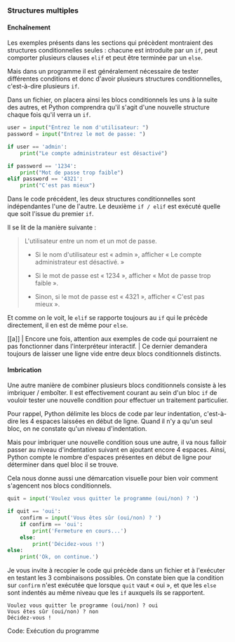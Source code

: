 ### Structures multiples

#### Enchaînement

Les exemples présents dans les sections qui précèdent montraient des structures conditionnelles seules : chacune est introduite par un `if`, peut comporter plusieurs clauses `elif` et peut être terminée par un `else`.

Mais dans un programme il est généralement nécessaire de tester différentes conditions et donc d'avoir plusieurs structures conditionnelles, c'est-à-dire plusieurs `if`.

Dans un fichier, on placera ainsi les blocs conditionnels les uns à la suite des autres, et Python comprendra qu'il s'agit d'une nouvelle structure chaque fois qu'il verra un `if`.

```python
user = input("Entrez le nom d'utilisateur: ")
password = input("Entrez le mot de passe: ")

if user == 'admin':
    print("Le compte administrateur est désactivé")

if password == '1234':
    print("Mot de passe trop faible")
elif password == '4321':
    print("C'est pas mieux")
```

Dans le code précédent, les deux structures conditionnelles sont indépendantes l'une de l'autre.
Le deuxième `if / elif` est exécuté quelle que soit l'issue du premier `if`.

Il se lit de la manière suivante :

> L'utilisateur entre un nom et un mot de passe.
>
> * Si le nom d'utilisateur est « admin », afficher « Le compte administrateur est désactivé. »
>
> * Si le mot de passe est « 1234 », afficher « Mot de passe trop faible ».
> * Sinon, si le mot de passe est « 4321 », afficher « C'est pas mieux ».

Et comme on le voit, le `elif` se rapporte toujours au `if` qui le précède directement, il en est de même pour `else`.

[[a]]
| Encore une fois, attention aux exemples de code qui pourraient ne pas fonctionner dans l'interpréteur interactif.
| Ce dernier demandera toujours de laisser une ligne vide entre deux blocs conditionnels distincts.

#### Imbrication

Une autre manière de combiner plusieurs blocs conditionnels consiste à les imbriquer / emboîter.
Il est effectivement courant au sein d'un bloc `if` de vouloir tester une nouvelle condition pour effectuer un traitement particulier.

Pour rappel, Python délimite les blocs de code par leur indentation, c'est-à-dire les 4 espaces laissées en début de ligne.
Quand il n'y a qu'un seul bloc, on ne constate qu'un niveau d'indentation.

Mais pour imbriquer une nouvelle condition sous une autre, il va nous falloir passer au niveau d'indentation suivant en ajoutant encore 4 espaces.
Ainsi, Python compte le nombre d'espaces présentes en début de ligne pour déterminer dans quel bloc il se trouve.

Cela nous donne aussi une démarcation visuelle pour bien voir comment s'agencent nos blocs conditionnels.

```python
quit = input('Voulez vous quitter le programme (oui/non) ? ')

if quit == 'oui':
    confirm = input('Vous êtes sûr (oui/non) ? ')
    if confirm == 'oui':
        print('Fermeture en cours...')
    else:
        print('Décidez-vous !')
else:
    print('Ok, on continue.')
```

Je vous invite à recopier le code qui précède dans un fichier et à l'exécuter en testant les 3 combinaisons possibles.
On constate bien que la condition sur `confirm` n'est exécutée que lorsque `quit` vaut « oui », et que les `else` sont indentés au même niveau que les `if` auxquels ils se rapportent.

```
Voulez vous quitter le programme (oui/non) ? oui
Vous êtes sûr (oui/non) ? non
Décidez-vous !
```
Code: Exécution du programme
